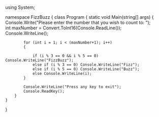 using System;

namespace FizzBuzz
{
    class Program
    {
        static void Main(string[] args)
        {
            Console.Write("Please enter the number that you wish to count to: ");            
            int maxNumber = Convert.ToInt16(Console.ReadLine());
            Console.WriteLine();

            for (int i = 1; i < (maxNumber+1); i++)
            {
                
                if (i % 3 == 0 && i % 5 == 0) Console.WriteLine("FizzBuzz");
                else if (i % 3 == 0) Console.WriteLine("Fizz");
                else if (i % 5 == 0) Console.WriteLine("Buzz");
                else Console.WriteLine(i);
            }
            
            Console.WriteLine("Press any key to exit");
            Console.ReadKey();
        }
    }
}
